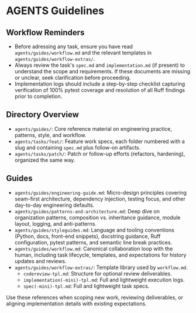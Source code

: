 # AGENTS Guidelines

## Workflow Reminders

- Before adressing any task, ensure you have read `agents/guides/workflow.md` and the relevant
  templates in `agents/guides/workflow-extras/`.
- Always review the task's `spec.md` and `implementation.md` (if present) to understand the scope
  and requirements. If these documents are missing or unclear, seek clarification before proceeding.
- Implementation logs should include a step-by-step checklist capturing verification of 100% pytest coverage and resolution of all Ruff findings prior to completion.

## Directory Overview

- `agents/guides/`: Core reference material on engineering practice, patterns, style, and workflow.
- `agents/tasks/feat/`: Feature work specs, each folder numbered with a slug and containing `spec.md` plus follow-on artifacts.
- `agents/tasks/patch/`: Patch or follow-up efforts (refactors, hardening), organized the same way.

## Guides

- `agents/guides/engineering-guide.md`: Micro-design principles covering seam-first architecture, dependency injection, testing focus, and other day-to-day engineering defaults.
- `agents/guides/patterns-and-architecture.md`: Deep dive on organization patterns, composition vs. inheritance guidance, module layout, logging, and anti-patterns.
- `agents/guides/styleguides.md`: Language and tooling conventions (Python, docs, front-end snippets), docstring guidance, Ruff configuration, pytest patterns, and semantic line break practices.
- `agents/guides/workflow.md`: Canonical collaboration loop with the human, including task lifecycle, templates, and expectations for history updates and reviews.
- `agents/guides/workflow-extras/`: Template library used by `workflow.md`.
  - `codereview-tpl.md`: Structure for optional review deliverables.
  - `implementation(-mini)-tpl.md`: Full and lightweight execution logs.
  - `spec(-mini)-tpl.md`: Full and lightweight task specs.

Use these references when scoping new work, reviewing deliverables, or aligning implementation details with existing expectations.

